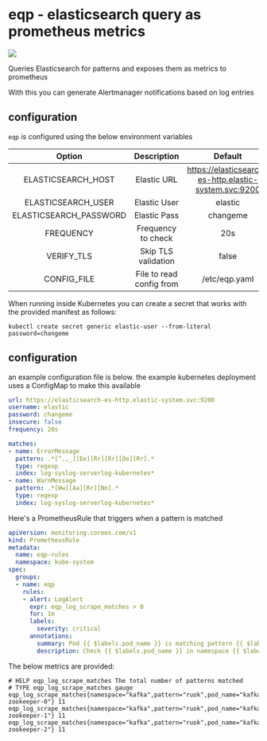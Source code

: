 # eqp - elasticsearch query as prometheus metrics

[![](https://goreportcard.com/badge/github.com/tomdoherty/eqp)](https://goreportcard.com/report/github.com/tomdoherty/eqp)

Queries Elasticsearch for patterns and exposes them as metrics to
prometheus

With this you can generate Alertmanager notifications based on log entries

## configuration

`eqp` is configured using the below environment variables

| Option                 | Description                  | Default                                               |
| :--------------------: | :--------------------------: | :---------------------------------------------------: |
| ELASTICSEARCH_HOST     | Elastic URL                  | https://elasticsearch-es-http.elastic-system.svc:9200 |
| ELASTICSEARCH_USER     | Elastic User                 | elastic                                               |
| ELASTICSEARCH_PASSWORD | Elastic Pass                 | changeme                                              |
| FREQUENCY              | Frequency to check           | 20s                                                   |
| VERIFY_TLS             | Skip TLS validation          | false                                                 |
| CONFIG_FILE            | File to read config from     | /etc/eqp.yaml                                         |


When running inside Kubernetes you can create a secret that works with
the provided manifest as follows:

```shell
kubectl create secret generic elastic-user --from-literal password=changeme
```

## configuration

an example configuration file is below. the example kubernetes
deployment uses a ConfigMap to make this available

```yaml
url: https://elasticsearch-es-http.elastic-system.svc:9200
username: elastic
password: changeme
insecure: false
frequency: 20s

matches:
- name: ErrorMessage
  pattern: .*[^.,_][Ee][Rr][Rr][Oo][Rr].*
  type: regexp
  index: log-syslog-serverlog-kubernetes*
- name: WarnMessage
  pattern: .*[Ww][Aa][Rr][Nn].*
  type: regexp
  index: log-syslog-serverlog-kubernetes*
```

Here's a PrometheusRule that triggers when a pattern is matched

```yaml
apiVersion: monitoring.coreos.com/v1
kind: PrometheusRule
metadata:
  name: eqp-rules
  namespace: kube-system
spec:
  groups:
  - name: eqp
    rules:
    - alert: LogAlert
      expr: eqp_log_scrape_matches > 0
      for: 1m
      labels:
        severity: critical
      annotations:
        summary: Pod {{ $labels.pod_name }} is matching pattern {{ $labels.pattern }}
        description: Check {{ $labels.pod_name }} in namespace {{ $labels.namespace }}
```

The below metrics are provided:

```shell
# HELP eqp_log_scrape_matches The total number of patterns matched
# TYPE eqp_log_scrape_matches gauge
eqp_log_scrape_matches{namespace="kafka",pattern="ruok",pod_name="kafka-zookeeper-0"} 11
eqp_log_scrape_matches{namespace="kafka",pattern="ruok",pod_name="kafka-zookeeper-1"} 11
eqp_log_scrape_matches{namespace="kafka",pattern="ruok",pod_name="kafka-zookeeper-2"} 11
```
